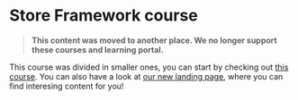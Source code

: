 # Store Framework course

> **This content was moved to another place. We no longer support these courses and learning portal.**

This course was divided in smaller ones, you can start by checking out [this course](https://developers.vtex.com/learning/docs/course-basic-blocks-lang-en). You can also have a look at [our new landing page](https://developers.vtex.com/learning), where you can find interesing content for you!
